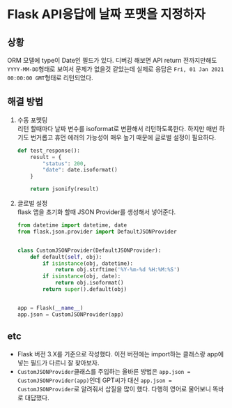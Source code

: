 # Flask API응답에 날짜 포맷을 지정하자

## 상황

ORM 모델에 type이 Date인 필드가 있다. 디버깅 해보면 API return 전까지만해도 ```YYYY-MM-DD```형태로 보여서 문제가 없을것 같았는데 실제로 응답은 ```Fri, 01 Jan 2021 00:00:00 GMT```형태로 리턴되었다.

## 해결 방법

1. 수동 포맷팅  
    리턴 할때마다 날짜 변수를 isoformat로 변환해서 리턴하도록한다. 하지만 매번 하기도 번거롭고 휴먼 에러의 가능성이 매우 높기 때문에 글로벌 설정이 필요하다.

    ```python
    def test_response():
        result = {
            "status": 200, 
            "date": date.isoformat()
        }

        return jsonify(result)
    ```

2. 글로벌 설정  
    flask 앱을 초기화 할때 JSON Provider를 생성해서 넣어준다.

    ```python
    from datetime import datetime, date
    from flask.json.provider import DefaultJSONProvider


    class CustomJSONProvider(DefaultJSONProvider):
        def default(self, obj):
            if isinstance(obj, datetime):
                return obj.strftime('%Y-%m-%d %H:%M:%S')
            if isinstance(obj, date):
                return obj.isoformat()
            return super().default(obj)


    app = Flask(__name__)
    app.json = CustomJSONProvider(app)
    ```

## etc

* Flask 버전 3.X를 기준으로 작성했다. 이전 버전에는 import하는 클래스랑 app에 넣는 필드가 다르니 잘 찾아보자.
* ```CustomJSONProvider```클래스를 주입하는 올바른 방법은 ```app.json = CustomJSONProvider(app)```인데 GPT씨가 대신 ```app.json = CustomJSONProvider```로 알려줘서 삽질을 많이 했다. 다행히 영어로 물어보니 똑바로 대답했다.
